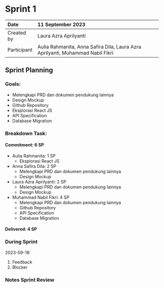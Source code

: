 # Sprint 1


|Date|11 September 2023|
| :- | :- |
|Created by|Laura Azra Aprilyanti|
|Participant|Aulia Rahmanita, Anna Safira Dila, Laura Azra Aprilyanti, Muhammad Nabil Fikri|
## Sprint Planning
### Goals:
- Melengkapi PRD dan dokumen pendukung lainnya
- Design Mockup
- Github Repository
- Eksplorasi React JS
- API Specification
- Database Migration
### Breakdown Task:
#### Commitment: 6 SP
- Aulia Rahmanita: 1 SP
  - Eksplorasi React JS
- Anna Safira Dila: 2 SP
  - Melengkapi PRD dan dokumen pendukung lainnya
  - Design Mockup
- Laura Azra Aprilyanti: 2 SP
  - Melengkapi PRD dan dokumen pendukung lainnya
  - Design Mockup
- Muhammad Nabil Fikri: 4 SP
  - Melengkapi PRD dan dokumen pendukung lainnya
  - Github Repository
  - API Specification
  - Database Migration

#### Delivered:	 4 SP
### During Sprint
2023-09-18:

1. Feedback
2. Blocker
### Notes Sprint Review


